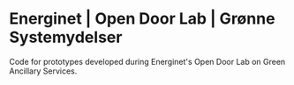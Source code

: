 Energinet | Open Door Lab | Grønne Systemydelser
================================================

Code for prototypes developed during Energinet's Open Door Lab on Green Ancillary Services.
